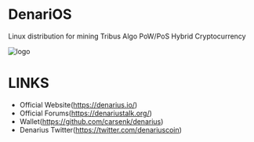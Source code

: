 # DenariOS
Linux distribution for mining Tribus Algo PoW/PoS Hybrid Cryptocurrency

![logo](http://i.imgur.com/gIe5vnw.png)



LINKS
==========================
* Official Website(https://denarius.io/)
* Official Forums(https://denariustalk.org/)
* Wallet(https://github.com/carsenk/denarius)
* Denarius Twitter(https://twitter.com/denariuscoin)
